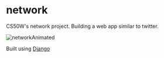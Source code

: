 # network
CS50W's network project. Building a web app similar to twitter.

![networkAnimated](https://github.com/bloopgoop/network/assets/104113781/789e0e72-5034-476d-abea-5bff06a2c098)

Built using [Django](https://www.djangoproject.com/)
